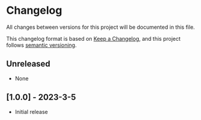 # Changelog

All changes between versions for this project will be documented in this file.

This changelog format is based on [Keep a Changelog](https://keepachangelog.com/en/1.0.0/), and
this project follows [semantic versioning](https://semver.org/).


## Unreleased

- None


## [1.0.0] - 2023-3-5

- Initial release

